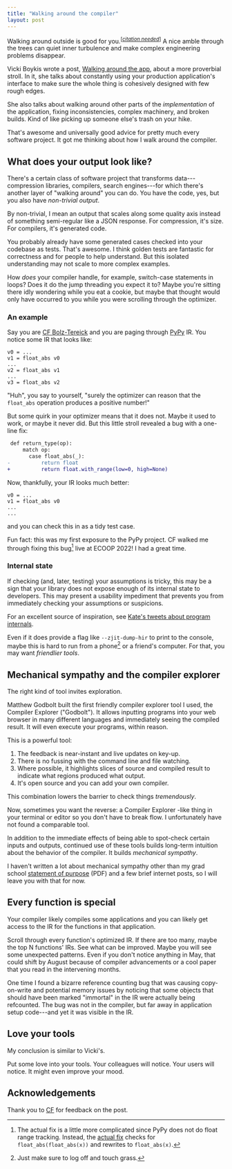 ```yaml
---
title: "Walking around the compiler"
layout: post
---
```


Walking around outside is good for you.<sup>[<a href="https://en.wikipedia.org/wiki/Wikipedia:Citation_needed"><i>citation needed</i></a>]</sup>
A nice amble through the trees can quiet inner turbulence and make complex
engineering problems disappear.

Vicki Boykis wrote a post, [Walking around the
app](https://vickiboykis.com/2025/09/09/walking-around-the-app/), about a more
proverbial stroll. In it, she talks about constantly using your production
application's interface to make sure the whole thing is cohesively designed
with few rough edges.

She also talks about walking around other parts of the *implementation* of the
application, fixing inconsistencies, complex machinery, and broken builds. Kind
of like picking up someone else's trash on your hike.

That's awesome and universally good advice for pretty much every software
project. It got me thinking about how I walk around the compiler.

## What does your output look like?

There's a certain class of software project that transforms data---compression
libraries, compilers, search engines---for which there's another layer of
"walking around" you can do. You have the code, yes, but you also have
*non-trivial output*.

<!-- TODO pick another term -->

By non-trivial, I mean an output that scales along some quality axis instead of
something semi-regular like a JSON response. For compression, it's size. For
compilers, it's generated code.

You probably already have some generated cases checked into your codebase as
tests. That's awesome. I think golden tests are fantastic for correctness and
for people to help understand. But this isolated understanding may not scale to
more complex examples.

How *does* your compiler handle, for example, switch-case statements in loops?
Does it do the jump threading you expect it to? Maybe you're sitting there idly
wondering while you eat a cookie, but maybe that thought would only have
occurred to you while you were scrolling through the optimizer.

### An example

Say you are [CF Bolz-Tereick](https://cfbolz.de/) and you are paging through
[PyPy](https://pypy.org/) IR. You notice some IR that looks like:

```
v0 = ...
v1 = float_abs v0
...
v2 = float_abs v1
...
v3 = float_abs v2
```

"Huh", you say to yourself, "surely the optimizer can reason that the
`float_abs` operation produces a positive number!"

But some quirk in your optimizer means that it does not. Maybe it used to work,
or maybe it never did. But this little stroll revealed a bug with a one-line
fix:

```diff
 def return_type(op):
     match op:
       case float_abs(_):
-          return float
+          return float.with_range(low=0, high=None)
```

Now, thankfully, your IR looks much better:

```
v0 = ...
v1 = float_abs v0
...
...
```

and you can check this in as a tidy test case.

Fun fact: this was my first exposure to the PyPy project. CF walked me through
fixing this bug[^actual-fix] live at ECOOP 2022! I had a great time.

[^actual-fix]: The actual fix is a little more complicated since PyPy does not
    do float range tracking. Instead, the [actual
        fix](https://github.com/pypy/pypy/commit/a31689c0b5977f8a73cca87c216dc8884aa34a76) checks for
    `float_abs(float_abs(x))` and rewrites to `float_abs(x)`.

### Internal state

If checking (and, later, testing) your assumptions is tricky, this may be a
sign that your library does not expose enough of its internal state to
developers. This may present a usability impediment that prevents you from
immediately checking your assumptions or suspicions.

For an excellent source of inspiration, see [Kate's tweets about program
internals](https://x.com/thingskatedid/status/1386077306381242371).

Even if it does provide a flag like `--zjit-dump-hir` to print to the console,
maybe this is hard to run from a phone[^log-off] or a friend's computer. For
that, you may want *friendlier tools*.

[^log-off]: Just make sure to log off and touch grass.

## Mechanical sympathy and the compiler explorer

The right kind of tool invites exploration.

Matthew Godbolt built the first friendly compiler explorer tool I used, the
Compiler Explorer ("Godbolt"). It allows inputting programs into your web
browser in many different languages and immediately seeing the compiled result.
It will even execute your programs, within reason.

This is a powerful tool:

1. The feedback is near-instant and live updates on key-up.
1. There is no fussing with the command line and file watching.
1. Where possible, it highlights slices of source and compiled result to
   indicate what regions produced what output.
1. It's open source and you can add your own compiler.

This combination lowers the barrier to check things *tremendously*.

Now, sometimes you want the reverse: a Compiler Explorer -like thing in your
terminal or editor so you don't have to break flow. I unfortunately have not
found a comparable tool.

In addition to the immediate effects of being able to spot-check certain inputs
and outputs, continued use of these tools builds long-term intuition about the
behavior of the compiler. It builds *mechanical sympathy*.

I haven't written a lot about mechanical sympathy other than my grad school
[statement of purpose](/assets/img/statement-of-purpose.pdf) (PDF) and a few
brief internet posts, so I will leave you with that for now.

## Every function is special

Your compiler likely compiles some applications and you can likely get access
to the IR for the functions in that application.

Scroll through every function's optimized IR. If there are too many, maybe the
top N functions' IRs. See what can be improved. Maybe you will see some
unexpected patterns. Even if you don't notice anything in May, that could shift
by August because of compiler advancements or a cool paper that you read in the
intervening months.

One time I found a bizarre reference counting bug that was causing
copy-on-write and potential memory issues by noticing that some objects that
should have been marked "immortal" in the IR were actually being refcounted.
The bug was not in the compiler, but far away in application setup code---and
yet it was visible in the IR.

## Love your tools

My conclusion is similar to Vicki's.

Put some love into your tools. Your colleagues will notice. Your users will
notice. It might even improve your mood.

## Acknowledgements

Thank you to [CF](https://cfbolz.de/) for feedback on the post.
